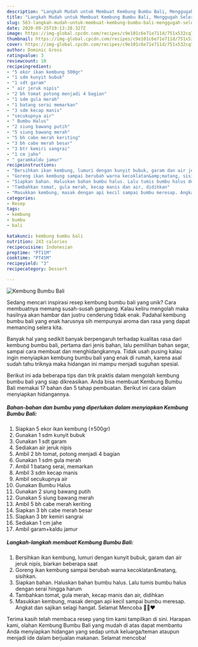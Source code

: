 ```yaml
---
description: "Langkah Mudah untuk Membuat Kembung Bumbu Bali, Menggugah Selera"
title: "Langkah Mudah untuk Membuat Kembung Bumbu Bali, Menggugah Selera"
slug: 563-langkah-mudah-untuk-membuat-kembung-bumbu-bali-menggugah-selera
date: 2020-09-25T19:13:28.327Z
image: https://img-global.cpcdn.com/recipes/c9e101c6e71e711d/751x532cq70/kembung-bumbu-bali-foto-resep-utama.jpg
thumbnail: https://img-global.cpcdn.com/recipes/c9e101c6e71e711d/751x532cq70/kembung-bumbu-bali-foto-resep-utama.jpg
cover: https://img-global.cpcdn.com/recipes/c9e101c6e71e711d/751x532cq70/kembung-bumbu-bali-foto-resep-utama.jpg
author: Dominic Gross
ratingvalue: 3
reviewcount: 10
recipeingredient:
- "5 ekor ikan kembung 500gr"
- "1 sdm kunyit bubuk"
- "1 sdt garam"
- " air jeruk nipis"
- "2 bh tomat potong menjadi 4 bagian"
- "1 sdm gula merah"
- "1 batang serai memarkan"
- "3 sdm kecap manis"
- "secukupnya air"
- " Bumbu Halus"
- "2 siung bawang putih"
- "5 siung bawang merah"
- "5 bh cabe merah keriting"
- "3 bh cabe merah besar"
- "3 btr kemiri sangrai"
- "1 cm jahe"
- " garamkaldu jamur"
recipeinstructions:
- "Bersihkan ikan kembung, lumuri dengan kunyit bubuk, garam dan air jeruk nipis, biarkan beberapa saat"
- "Goreng ikan kembung sampai berubah warna kecoklatan&amp;matang, sisihkan."
- "Siapkan bahan. Haluskan bahan bumbu halus. Lalu tumis bumbu halus dengan serai hingga harum"
- "Tambahkan tomat, gula merah, kecap manis dan air, didihkan"
- "Masukkan kembung, masak dengan api kecil sampai bumbu meresap. Angkat dan sajikan selagi hangat. Selamat Mencoba 👋🏻❤"
categories:
- Resep
tags:
- kembung
- bumbu
- bali

katakunci: kembung bumbu bali 
nutrition: 243 calories
recipecuisine: Indonesian
preptime: "PT11M"
cooktime: "PT45M"
recipeyield: "3"
recipecategory: Dessert

---
```



![Kembung Bumbu Bali](https://img-global.cpcdn.com/recipes/c9e101c6e71e711d/751x532cq70/kembung-bumbu-bali-foto-resep-utama.jpg)

Sedang mencari inspirasi resep kembung bumbu bali yang unik? Cara membuatnya memang susah-susah gampang. Kalau keliru mengolah maka hasilnya akan hambar dan justru cenderung tidak enak. Padahal kembung bumbu bali yang enak harusnya sih mempunyai aroma dan rasa yang dapat memancing selera kita.

Banyak hal yang sedikit banyak berpengaruh terhadap kualitas rasa dari kembung bumbu bali, pertama dari jenis bahan, lalu pemilihan bahan segar, sampai cara membuat dan menghidangkannya. Tidak usah pusing kalau ingin menyiapkan kembung bumbu bali yang enak di rumah, karena asal sudah tahu triknya maka hidangan ini mampu menjadi suguhan spesial.




Berikut ini ada beberapa tips dan trik praktis dalam mengolah kembung bumbu bali yang siap dikreasikan. Anda bisa membuat Kembung Bumbu Bali memakai 17 bahan dan 5 tahap pembuatan. Berikut ini cara dalam menyiapkan hidangannya.

<!--inarticleads1-->

##### Bahan-bahan dan bumbu yang diperlukan dalam menyiapkan Kembung Bumbu Bali:

1. Siapkan 5 ekor ikan kembung (±500gr)
1. Gunakan 1 sdm kunyit bubuk
1. Gunakan 1 sdt garam
1. Sediakan  air jeruk nipis
1. Ambil 2 bh tomat, potong menjadi 4 bagian
1. Gunakan 1 sdm gula merah
1. Ambil 1 batang serai, memarkan
1. Ambil 3 sdm kecap manis
1. Ambil secukupnya air
1. Gunakan  Bumbu Halus
1. Gunakan 2 siung bawang putih
1. Gunakan 5 siung bawang merah
1. Ambil 5 bh cabe merah keriting
1. Siapkan 3 bh cabe merah besar
1. Siapkan 3 btr kemiri sangrai
1. Sediakan 1 cm jahe
1. Ambil  garam+kaldu jamur




<!--inarticleads2-->

##### Langkah-langkah membuat Kembung Bumbu Bali:

1. Bersihkan ikan kembung, lumuri dengan kunyit bubuk, garam dan air jeruk nipis, biarkan beberapa saat
1. Goreng ikan kembung sampai berubah warna kecoklatan&amp;matang, sisihkan.
1. Siapkan bahan. Haluskan bahan bumbu halus. Lalu tumis bumbu halus dengan serai hingga harum
1. Tambahkan tomat, gula merah, kecap manis dan air, didihkan
1. Masukkan kembung, masak dengan api kecil sampai bumbu meresap. Angkat dan sajikan selagi hangat. Selamat Mencoba 👋🏻❤




Terima kasih telah membaca resep yang tim kami tampilkan di sini. Harapan kami, olahan Kembung Bumbu Bali yang mudah di atas dapat membantu Anda menyiapkan hidangan yang sedap untuk keluarga/teman ataupun menjadi ide dalam berjualan makanan. Selamat mencoba!

